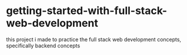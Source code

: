 # getting-started-with-full-stack-web-development
this project i made to practice the full stack web development concepts, specifically backend concepts
